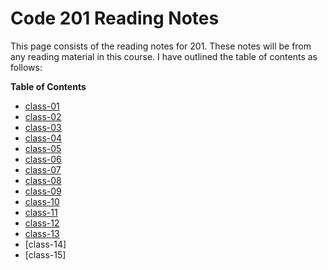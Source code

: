 # Code 201 Reading Notes
This page consists of the reading notes for 201.
These notes will be from any reading material in this course.
I have outlined the table of contents as follows:

**Table of Contents**
 - [class-01](class-01.md)
 - [class-02](class-02.md)
 - [class-03](class-03.md)
 - [class-04](class-04.md)
 - [class-05](class-05.md)
 - [class-06](class-06.md)
 - [class-07](class-07.md)
 - [class-08](class-08.md)
 - [class-09](class-09.md)
 - [class-10](class-10.md)
 - [class-11](class-11.md)
 - [class-12](class-12.md)
 - [class-13](class-13.md)
 - [class-14]
 - [class-15]